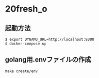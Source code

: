 # 20fresh_o

## 起動方法

```shell
$ export DYNAMO_URL=http://localhost:8000
$ docker-compose up
```

## golang用.envファイルの作成
```
make create/env
```